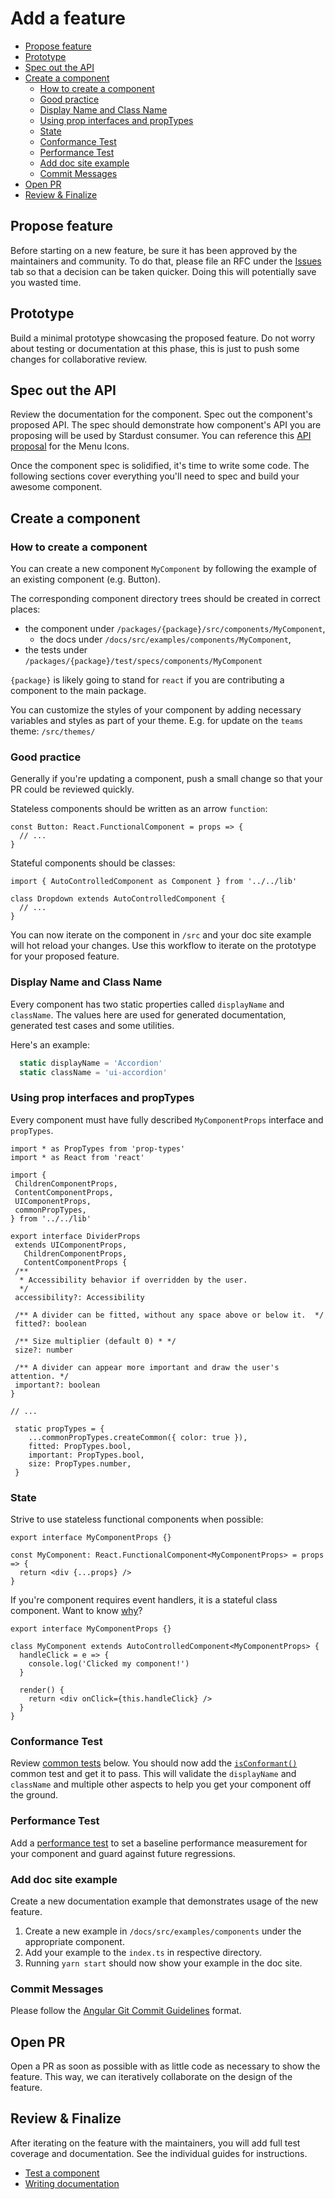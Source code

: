 # Add a feature

<!-- START doctoc generated TOC please keep comment here to allow auto update -->
<!-- DON'T EDIT THIS SECTION, INSTEAD RE-RUN doctoc TO UPDATE -->


- [Propose feature](#propose-feature)
- [Prototype](#prototype)
- [Spec out the API](#spec-out-the-api)
- [Create a component](#create-a-component)
  - [How to create a component](#how-to-create-a-component)
  - [Good practice](#good-practice)
  - [Display Name and Class Name](#display-name-and-class-name)
  - [Using prop interfaces and propTypes](#using-prop-interfaces-and-proptypes)
  - [State](#state)
  - [Conformance Test](#conformance-test)
  - [Performance Test](#performance-test)
  - [Add doc site example](#add-doc-site-example)
  - [Commit Messages](#commit-messages)
- [Open PR](#open-pr)
- [Review & Finalize](#review--finalize)

<!-- END doctoc generated TOC please keep comment here to allow auto update -->

## Propose feature

Before starting on a new feature, be sure it has been approved by the maintainers and community. To do that, please file an RFC under the [Issues][1] tab so that a decision can be taken quicker. Doing this will potentially save you wasted time.

## Prototype

Build a minimal prototype showcasing the proposed feature. Do not worry about testing or documentation at this phase, this is just to push some changes for collaborative review.

## Spec out the API

Review the documentation for the component. Spec out the component's proposed API. The spec should demonstrate how component's API you are proposing will be used by Stardust consumer. You can reference this [API proposal][2] for the Menu Icons.

Once the component spec is solidified, it's time to write some code. The following sections cover everything you'll need to spec and build your awesome component.

## Create a component

### How to create a component

You can create a new component `MyComponent` by following the example of an existing component (e.g. Button).

The corresponding component directory trees should be created in correct places:

- the component under `/packages/{package}/src/components/MyComponent`,
  - the docs under `/docs/src/examples/components/MyComponent`,
- the tests under `/packages/{package}/test/specs/components/MyComponent`

`{package}` is likely going to stand for `react` if you are contributing a component to the main package.

You can customize the styles of your component by adding necessary variables and styles as part of your theme.
E.g. for update on the `teams` theme: `/src/themes/`

### Good practice

Generally if you're updating a component, push a small change so that your PR could be reviewed quickly.

Stateless components should be written as an arrow `function`:

```tsx
const Button: React.FunctionalComponent = props => {
  // ...
}
```

Stateful components should be classes:

```tsx
import { AutoControlledComponent as Component } from '../../lib'

class Dropdown extends AutoControlledComponent {
  // ...
}
```

You can now iterate on the component in `/src` and your doc site example will hot reload your changes. Use this workflow to iterate on the prototype for your proposed feature.

### Display Name and Class Name

Every component has two static properties called `displayName` and `className`. The values here are used for generated documentation, generated test cases and some utilities.

Here's an example:

```ts
  static displayName = 'Accordion'
  static className = 'ui-accordion'
```

### Using prop interfaces and propTypes

Every component must have fully described `MyComponentProps` interface and `propTypes`.

```tsx
import * as PropTypes from 'prop-types'
import * as React from 'react'

import {
 ChildrenComponentProps,
 ContentComponentProps,
 UIComponentProps,
 commonPropTypes,
} from '../../lib'

export interface DividerProps
 extends UIComponentProps,
   ChildrenComponentProps,
   ContentComponentProps {
 /**
  * Accessibility behavior if overridden by the user.
  */
 accessibility?: Accessibility

 /** A divider can be fitted, without any space above or below it.  */
 fitted?: boolean

 /** Size multiplier (default 0) * */
 size?: number

 /** A divider can appear more important and draw the user's attention. */
 important?: boolean
}

// ...

 static propTypes = {
    ...commonPropTypes.createCommon({ color: true }),
    fitted: PropTypes.bool,
    important: PropTypes.bool,
    size: PropTypes.number,
 }
```

### State

Strive to use stateless functional components when possible:

```tsx
export interface MyComponentProps {}

const MyComponent: React.FunctionalComponent<MyComponentProps> = props => {
  return <div {...props} />
}
```

If you're component requires event handlers, it is a stateful class component. Want to know [why][8]?

```tsx
export interface MyComponentProps {}

class MyComponent extends AutoControlledComponent<MyComponentProps> {
  handleClick = e => {
    console.log('Clicked my component!')
  }

  render() {
    return <div onClick={this.handleClick} />
  }
}
```

### Conformance Test

Review [common tests](test-a-feature.md#common-tests) below. You should now add the [`isConformant()`](test-a-feature.md#isconformant-required) common test and get it to pass. This will validate the `displayName` and `className` and multiple other aspects to help you get your component off the ground.

### Performance Test

Add a [performance test](test-a-feature.md#performance-tests) to set a baseline performance measurement for your component and guard against future regressions.

### Add doc site example

Create a new documentation example that demonstrates usage of the new feature.

1. Create a new example in `/docs/src/examples/components` under the appropriate component.
1. Add your example to the `index.ts` in respective directory.
1. Running `yarn start` should now show your example in the doc site.

### Commit Messages

Please follow the [Angular Git Commit Guidelines][6] format.

## Open PR

Open a PR as soon as possible with as little code as necessary to show the feature. This way, we can iteratively collaborate on the design of the feature.

## Review & Finalize

After iterating on the feature with the maintainers, you will add full test coverage and documentation. See the individual guides for instructions.

- [Test a component](test-a-feature.md)
- [Writing documentation](document-a-feature.md)

[1]: https://github.com/stardust-ui/react/issues
[2]: https://github.com/stardust-ui/react/pull/73
[3]: https://github.com/stardust-ui/react/blob/master/src/lib/AutoControlledComponent.tsx
[4]: https://facebook.github.io/react/docs/forms.html#controlled-components
[5]: https://facebook.github.io/react/docs/forms.html#uncontrolled-components
[6]: https://github.com/angular/angular/blob/master/CONTRIBUTING.md#commit
[7]: https://stardust-ui.github.io/react/glossary
[8]: https://github.com/Semantic-Org/Semantic-UI-React/issues/607
